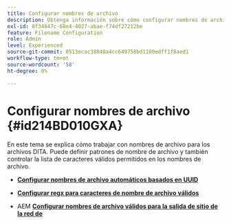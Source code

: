 ```yaml
---
title: Configurar nombres de archivo
description: Obtenga información sobre cómo configurar nombres de archivo
exl-id: 8f34847c-68e4-4027-abae-f74df27212be
feature: Filename Configuration
role: Admin
level: Experienced
source-git-commit: 0513ecac38840a4cc649758bd1180edff1f8aed1
workflow-type: tm+mt
source-wordcount: '58'
ht-degree: 0%

---
```


# Configurar nombres de archivo {#id214BD010GXA}

En este tema se explica cómo trabajar con nombres de archivo para los archivos DITA. Puede definir patrones de nombre de archivo y también controlar la lista de caracteres válidos permitidos en los nombres de archivo.

- **[Configurar nombres de archivo automáticos basados en UUID](conf-auto-uuid-filenames.md)**

- **[Configurar regx para caracteres de nombre de archivo válidos](conf-file-names-valid-regx.md)**

- AEM **[Configurar nombres de archivo válidos para la salida de sitio de la red de](conf-file-names-valid-regx-aem-site-output.md)**
